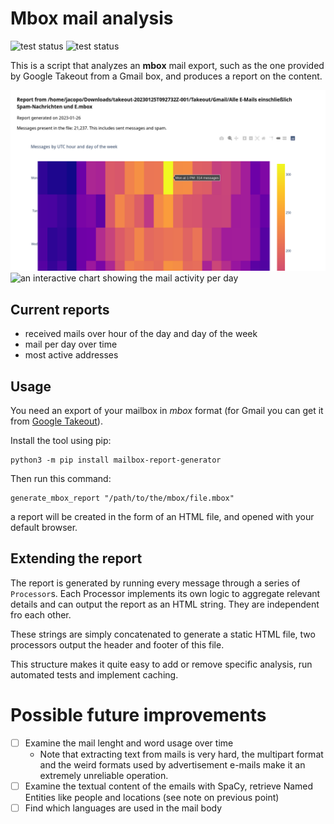# Mbox mail analysis
![test status](https://github.com/jacopofar/mailbox-analysis/actions/workflows/test.yaml/badge.svg)
![test status](https://github.com/jacopofar/mailbox-analysis/actions/workflows/lint.yaml/badge.svg)

This is a script that analyzes an **mbox** mail export, such as the one provided by Google Takeout from a Gmail box, and produces a report on the content.

![an heatmap representation of number of mail per day and hour](https://raw.githubusercontent.com/jacopofar/mailbox-report-generator/main/heatmap.png)
![an interactive chart showing the mail activity per day](https://raw.githubusercontent.com/jacopofar/mailbox-report-generator/main/timeline.png)

## Current reports

* received mails over hour of the day and day of the week
* mail per day over time
* most active addresses

## Usage

You need an export of your mailbox in *mbox* format (for Gmail you can get it from [Google Takeout](https://takeout.google.com/)).

Install the tool using pip:

    python3 -m pip install mailbox-report-generator

Then run this command:

    generate_mbox_report "/path/to/the/mbox/file.mbox"

a report will be created in the form of an HTML file, and opened with your default browser.

## Extending the report

The report is generated by running every message through a series of `Processor`s.
Each Processor implements its own logic to aggregate relevant details and can output the report as an HTML string. They are independent fro each other.

These strings are simply concatenated to generate a static HTML file, two processors output the header and footer of this file.

This structure makes it quite easy to add or remove specific analysis, run automated tests and implement caching.

# Possible future improvements

- [ ] Examine the mail lenght and word usage over time
  - Note that extracting text from mails is very hard, the multipart format and the weird formats used by advertisement e-mails make it an extremely unreliable operation.
- [ ] Examine the textual content of the emails with SpaCy, retrieve Named Entities like people and locations (see note on previous point)
- [ ] Find which languages are used in the mail body